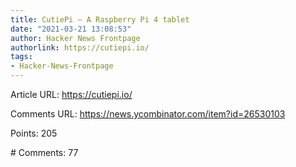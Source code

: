 ```yaml
---
title: CutiePi – A Raspberry Pi 4 tablet
date: "2021-03-21 13:08:53"
author: Hacker News Frontpage
authorlink: https://cutiepi.io/
tags:
- Hacker-News-Frontpage
---
```


<p>Article URL: <a href="https://cutiepi.io/">https://cutiepi.io/</a></p>
<p>Comments URL: <a href="https://news.ycombinator.com/item?id=26530103">https://news.ycombinator.com/item?id=26530103</a></p>
<p>Points: 205</p>
<p># Comments: 77</p>
